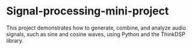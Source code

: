 # Signal-processing-mini-project
This project demonstrates how to generate, combine, and analyze audio signals, such as sine and cosine waves, using Python and the ThinkDSP library.
